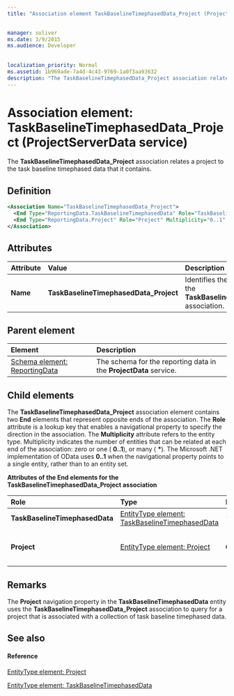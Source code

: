 ```yaml
---
title: "Association element TaskBaselineTimephasedData_Project (ProjectServerData service)"

 
manager: soliver
ms.date: 3/9/2015
ms.audience: Developer
 
 
localization_priority: Normal
ms.assetid: 1b969ade-7a4d-4c43-9769-1a0f3aa93632
description: "The TaskBaselineTimephasedData_Project association relates a project to the task baseline timephased data that it contains."
---
```


# Association element: TaskBaselineTimephasedData_Project (ProjectServerData service)

The **TaskBaselineTimephasedData_Project** association relates a project to the task baseline timephased data that it contains. 
  
## Definition

```XML
<Association Name="TaskBaselineTimephasedData_Project">
  <End Type="ReportingData.TaskBaselineTimephasedData" Role="TaskBaselineTimephasedData" Multiplicity="*" />
  <End Type="ReportingData.Project" Role="Project" Multiplicity="0..1" />
</Association>
```

## Attributes

|**Attribute**|**Value**|**Description**|
|:-----|:-----|:-----|
|**Name** <br/> |**TaskBaselineTimephasedData_Project** <br/> |Identifies the two entity types that form the **TaskBaselineTimephasedData_Project** association.  <br/> |
   
## Parent element

|**Element**|**Description**|
|:-----|:-----|
|[Schema element: ReportingData](schema-reportingdata-projectdata-service.md) <br/> |The schema for the reporting data in the **ProjectData** service.  <br/> |
   
## Child elements

The **TaskBaselineTimephasedData_Project** association element contains two **End** elements that represent opposite ends of the association. The **Role** attribute is a lookup key that enables a navigational property to specify the direction in the association. The **Multiplicity** attribute refers to the entity type. Multiplicity indicates the number of entities that can be related at each end of the association: zero or one ( **0..1**), or many ( **\***). The Microsoft .NET implementation of OData uses **0..1** when the navigational property points to a single entity, rather than to an entity set. 
  
**Attributes of the End elements for the TaskBaselineTimephasedData_Project association**

|**Role**|**Type**|**Multiplicity**|**Description**|
|:-----|:-----|:-----|:-----|
|**TaskBaselineTimephasedData** <br/> |[EntityType element: TaskBaselineTimephasedData](entitytype-taskbaselinetimephaseddata-projectdata-service.md) <br/> |**\*** <br/> |The collection of timephased data for task baselines, in the reporting tables.  <br/> |
|**Project** <br/> |[EntityType element: Project](entitytype-project-projectdata-service.md) <br/> |**0..1** <br/> |The project object that is referenced in the **TaskBaselineTimephasedData_Project** association.  <br/> |
   
## Remarks

The **Project** navigation property in the **TaskBaselineTimephasedData** entity uses the **TaskBaselineTimephasedData_Project** association to query for a project that is associated with a collection of task baseline timephased data. 
  
## See also

#### Reference

[EntityType element: Project](entitytype-project-projectdata-service.md)
  
[EntityType element: TaskBaselineTimephasedData](entitytype-taskbaselinetimephaseddata-projectdata-service.md)

